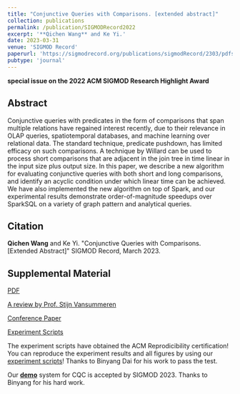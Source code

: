 ```yaml
---
title: "Conjunctive Queries with Comparisons. [extended abstract]"
collection: publications
permalink: /publication/SIGMODRecord2022
excerpt: '**Qichen Wang** and Ke Yi.'
date: 2023-03-31
venue: 'SIGMOD Record'
paperurl: 'https://sigmodrecord.org/publications/sigmodRecord/2303/pdfs/14_cqc-wang.pdf'
pubtype: 'journal'
---
```


**special issue on the 2022 ACM SIGMOD Research Highlight Award**

## Abstract

Conjunctive queries with predicates in the form of comparisons that span multiple relations have regained interest recently, due to their relevance in OLAP queries, spatiotemporal databases, and machine learning over relational data.  The standard technique, predicate pushdown, has limited efficacy on such comparisons.  A technique by Willard can be used to process short comparisons that are adjacent in the join tree in time linear in the input size plus output size.  In this paper, we describe a new algorithm for evaluating conjunctive queries with both short and long comparisons, and identify an acyclic condition under which linear time can be achieved.  We have also implemented the new algorithm on top of Spark, and our experimental results demonstrate order-of-magnitude speedups over SparkSQL on a variety of graph pattern and analytical queries.

## Citation

**Qichen Wang** and Ke Yi. "Conjunctive Queries with Comparisons. \[Extended Abstract\]" SIGMOD Record, March 2023. 

## Supplemental Material

[PDF](https://sigmodrecord.org/publications/sigmodRecord/2303/pdfs/14_cqc-wang.pdf)

[A review by Prof. Stijn Vansummeren](https://sigmodrecord.org/publications/sigmodRecord/2303/pdfs/13_tp-cqc-vansummeren.pdf)

[Conference Paper](https://www.cse.ust.hk/~yike/CQC.pdf)

[Experiment Scripts](https://github.com/hkustDB/SparkCQC)

The experiment scripts have obtained the ACM Reprodicibility certification! You can reproduce the experiment results and all figures by using our [experiment scripts](https://github.com/hkustDB/SparkCQC)!  Thanks to Binyang Dai for his work to pass the test.

Our [**demo**](/publication/SIGMOD23Demo) system for CQC is accepted by SIGMOD 2023.  Thanks to Binyang for his hard work. 

<!-- citation: 'Your Name, You. (2010). &quot;Paper Title Number 2.&quot; <i>Journal 1</i>. 1(2).'
This paper is about the number 2. The number 3 is left for future work.

[Download paper here](http://academicpages.github.io/files/paper2.pdf)

Recommended citation: Your Name, You. (2010). "Paper Title Number 2." <i>Journal 1</i>. 1(2). -->
